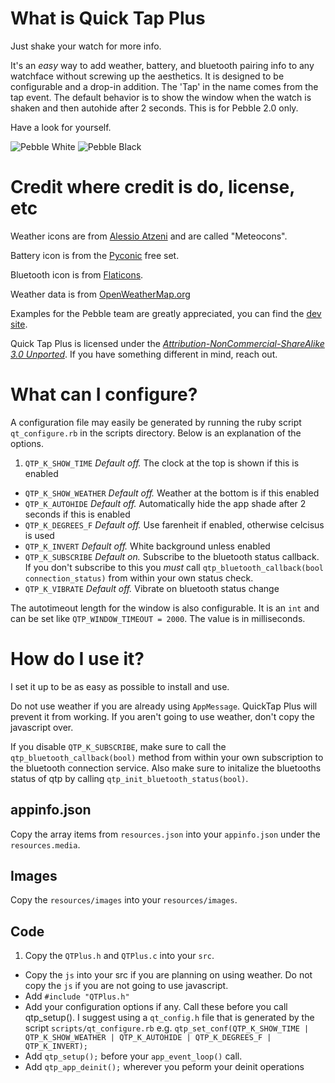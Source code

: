 # What is Quick Tap Plus

Just shake your watch for more info.

It's an *easy* way to add weather, battery, and bluetooth pairing info to any watchface without screwing up the aesthetics. It is designed to be configurable and a drop-in addition. The 'Tap' in the name comes from the tap event. The default behavior is to show the window when the watch is shaken and then autohide after 2 seconds. This is for Pebble 2.0 only.

Have a look for yourself.

![Pebble White](http://i.imgur.com/Pz4ZRLS.png)
![Pebble Black](http://i.imgur.com/8OeSKHs.png)

# Credit where credit is do, license, etc

Weather icons are from [Alessio Atzeni](http://www.alessioatzeni.com/meteocons/) and are called "Meteocons".

Battery icon is from the [Pyconic](http://www.pyconic.com/) free set.

Bluetooth icon is from [Flaticons](http://flaticons.net/customize.php?dir=Network%20and%20Security&icon=Bluetooth.png).

Weather data is from [OpenWeatherMap.org](http://openweathermap.org/)

Examples for the Pebble team are greatly appreciated, you can find the [dev site](https://developer.getpebble.com).


Quick Tap Plus is licensed under the [*Attribution-NonCommercial-ShareAlike 3.0 Unported*](http://creativecommons.org/licenses/by-nc-sa/3.0/deed.en_US). If you have something different in mind, reach out.

# What can I configure?

A configuration file may easily be generated by running the ruby script `qt_configure.rb` in the scripts directory. Below is an explanation of the options.

1. `QTP_K_SHOW_TIME` *Default off.* The clock at the top is shown if this is enabled
+ `QTP_K_SHOW_WEATHER` *Default off.* Weather at the bottom is if this enabled
+ `QTP_K_AUTOHIDE` *Default off.* Automatically hide the app shade after 2 seconds if this is enabled
+ `QTP_K_DEGREES_F` *Default off.* Use farenheit if enabled, otherwise celcisus is used
+ `QTP_K_INVERT` *Default off.* White background unless enabled
+ `QTP_K_SUBSCRIBE` *Default on.* Subscribe to the bluetooth status callback. If you don't subscribe to this you *must* call `qtp_bluetooth_callback(bool connection_status)` from within your own status check.
+ `QTP_K_VIBRATE` *Default off.* Vibrate on bluetooth status change

The autotimeout length for the window is also configurable. It is an `int` and can be set like
`QTP_WINDOW_TIMEOUT = 2000`. The value is in milliseconds.

# How do I use it?

I set it up to be as easy as possible to install and use.

Do not use weather if you are already using `AppMessage`. QuickTap Plus will prevent it from working. If you aren't going to use weather, don't copy the javascript over.

If you disable `QTP_K_SUBSCRIBE`, make sure to call the `qtp_bluetooth_callback(bool)` method from within your own subscription to the bluetooth connection service. Also make sure to initalize the bluetooths status of qtp by calling `qtp_init_bluetooth_status(bool)`.

## appinfo.json

Copy the array items from `resources.json` into your `appinfo.json` under the `resources.media`.

## Images

Copy the `resources/images` into your `resources/images`.

## Code

1. Copy the `QTPlus.h` and `QTPlus.c` into your `src`.
+ Copy the `js` into your src if you are planning on using weather. Do not copy the `js` if you are not going to use javascript.
+ Add `#include "QTPlus.h"`
+ Add your configuration options if any. Call these before you call qtp_setup(). I suggest using a `qt_config.h` file that is generated by the script `scripts/qt_configure.rb`
  e.g. `qtp_set_conf(QTP_K_SHOW_TIME | QTP_K_SHOW_WEATHER | QTP_K_AUTOHIDE | QTP_K_DEGREES_F | QTP_K_INVERT);`
+ Add `qtp_setup();` before your `app_event_loop()` call.
+ Add `qtp_app_deinit();` wherever you peform your deinit operations

